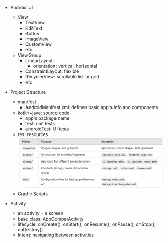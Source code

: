 - Android UI
    - View
        - TextView
        - EditText
        - Button
        - ImageView
        - CustomView
        - etc.
    - ViewGroup
        - LinearLayout: 
            - orientation: vertical, horizontal
        - ConstraintLayout: flexible
        - RecyclerView: scrollable list or grid
        - etc.

- Project Structure
    - manifest
        - AndroidManifest.xml: defines basic app's info and components
    - kotlin+java: source code
        - app's package name
        - test: unit tests
        - androidTest: UI tests
    - res: resources
       ![subfolders](image-2.png)         
    - Gradle Scripts    

- Activity
    - an activity = a screen
    - base class: AppCompatActivity
    - lifecycle: onCreate(), onStart(), onResume(), onPause(), onStop(), onDestroy()
    - Intent: navigating between activities

